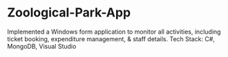 # Zoological-Park-App
Implemented a Windows form application to monitor all activities, including ticket booking, expenditure management, &amp; staff details. Tech Stack: C#, MongoDB, Visual Studio
